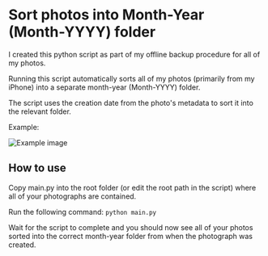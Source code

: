 # Sort photos into Month-Year (Month-YYYY) folder

I created this python script as part of my offline backup procedure for all of my photos.

Running this script automatically sorts all of my photos (primarily from my iPhone) into a separate month-year (Month-YYYY) folder.

The script uses the creation date from the photo's metadata to sort it into the relevant folder.

Example:

![Example image](https://i.imgur.com/CRrRwK8.png)

## How to use

Copy main.py into the root folder (or edit the root path in the script) where all of your photographs are contained.

Run the following command:
``python main.py``

Wait for the script to complete and you should now see all of your photos sorted into the correct month-year folder from when the photograph was created.
